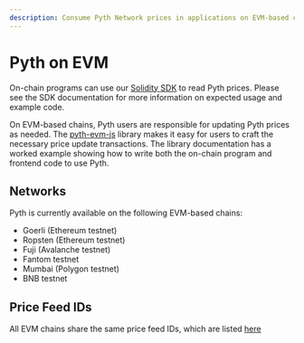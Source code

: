```yaml
---
description: Consume Pyth Network prices in applications on EVM-based chains
---
```


# Pyth on EVM

On-chain programs can use our [Solidity SDK](https://github.com/pyth-network/pyth-sdk-solidity) to read Pyth prices.
Please see the SDK documentation for more information on expected usage and example code.

On EVM-based chains, Pyth users are responsible for updating Pyth prices as needed.
The [pyth-evm-js](https://github.com/pyth-network/pyth-js/tree/main/pyth-evm-js) library makes it easy for users to craft the necessary price update transactions.
The library documentation has a worked example showing how to write both the on-chain program and frontend code to use Pyth.

## Networks

Pyth is currently available on the following EVM-based chains:

- Goerli (Ethereum testnet)
- Ropsten (Ethereum testnet)
- Fuji (Avalanche testnet)
- Fantom testnet
- Mumbai (Polygon testnet)
- BNB testnet

## Price Feed IDs

All EVM chains share the same price feed IDs, which are listed [here](https://pyth.network/developers/price-feed-ids/#binance-smart-chain-testnet)
